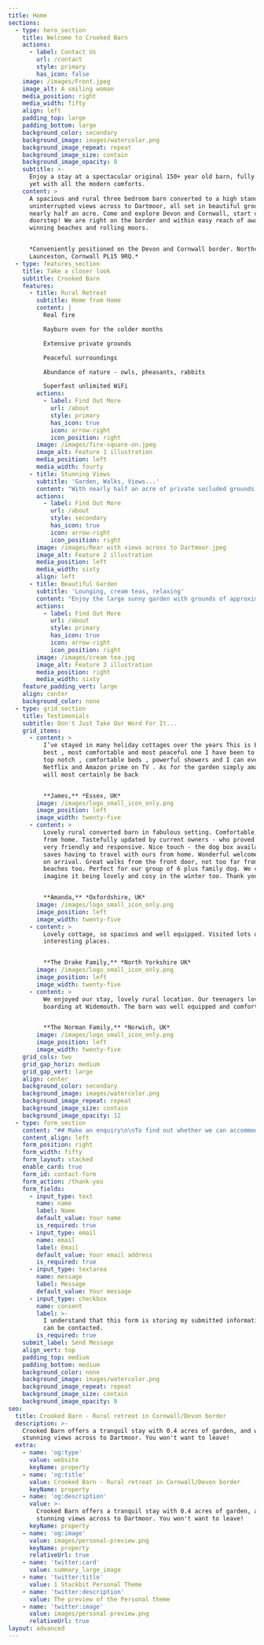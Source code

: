 ```yaml
---
title: Home
sections:
  - type: hero_section
    title: Welcome to Crooked Barn
    actions:
      - label: Contact Us
        url: /contact
        style: primary
        has_icon: false
    image: /images/Front.jpeg
    image_alt: A smiling woman
    media_position: right
    media_width: fifty
    align: left
    padding_top: large
    padding_bottom: large
    background_color: secondary
    background_image: images/watercolor.png
    background_image_repeat: repeat
    background_image_size: contain
    background_image_opacity: 8
    subtitle: >-
      Enjoy a stay at a spectacular original 150+ year old barn, fully restored
      yet with all the modern comforts.
    content: >
      A spacious and rural three bedroom barn converted to a high standard with
      uninterrupted views across to Dartmoor, all set in beautiful grounds of
      nearly half an acre. Come and explore Devon and Cornwall, start on the
      doorstep! We are right on the border and within easy reach of award
      winning beaches and rolling moors.


      *Conveniently positioned on the Devon and Cornwall border. Northcott,
      Launceston, Cornwall PL15 9RQ.*
  - type: features_section
    title: Take a closer look
    subtitle: Crooked Barn
    features:
      - title: Rural Retreat
        subtitle: Home from Home
        content: |
          Real fire

          Rayburn oven for the colder months

          Extensive private grounds

          Peaceful surroundings

          Abundance of nature - owls, pheasants, rabbits

          Superfast unlimited WiFi
        actions:
          - label: Find Out More
            url: /about
            style: primary
            has_icon: true
            icon: arrow-right
            icon_position: right
        image: /images/fire-square-on.jpeg
        image_alt: Feature 1 illustration
        media_position: left
        media_width: fourty
      - title: Stunning Views
        subtitle: 'Garden, Walks, Views...'
        content: "With nearly half an acre of private secluded grounds, and stunning uninterrupted views across to Dartmoor, you're going to love the area.\r\nThere's doorstep walks taking in miles and miles of countryside, with woodlands and streams, you can leave your car behind for the day.\n\nThere's no crowds or traffic here, just tranquility and nature.\n"
        actions:
          - label: Find Out More
            url: /about
            style: secondary
            has_icon: true
            icon: arrow-right
            icon_position: right
        image: /images/Rear with views across to Dartmoor.jpeg
        image_alt: Feature 2 illustration
        media_position: left
        media_width: sixty
        align: left
      - title: Beautiful Garden
        subtitle: 'Lounging, cream teas, relaxing'
        content: "Enjoy the large sunny garden with grounds of approximately 0.4 acres, with plenty of outdoor seating, sheltered patio areas, and a second gated garden with a Wildlife pond.\r\nLaze on the swing, or play games on the extensive enclosed lawn. Enjoy a picnic or indulge in a cream tea in the peaceful surroundings.\n\nLay still by the pond and watch for wildlife, or enjoy some pond dipping with the children.\n\nSit around the firepit or BBQ at night, toasting marshmallows and listening to the owls.\r\nBe sure to check out the night sky - the light pollution here is very low and the stars are an amazing sight.\n"
        actions:
          - label: Find Out More
            url: /about
            style: primary
            has_icon: true
            icon: arrow-right
            icon_position: right
        image: /images/cream tea.jpg
        image_alt: Feature 3 illustration
        media_position: right
        media_width: sixty
    feature_padding_vert: large
    align: center
    background_color: none
  - type: grid_section
    title: Testimonials
    subtitle: Don't Just Take Our Word For It...
    grid_items:
      - content: >
          I’ve stayed in many holiday cottages over the years This is by far the
          best , most comfortable and most peaceful one I have been to . WiFi is
          top notch , comfortable beds , powerful showers and I can even get
          Netflix and Amazon prime on TV . As for the garden simply amazing . I
          will most certainly be back


          **James,** *Essex, UK*
        image: /images/logo_small_icon_only.png
        image_position: left
        image_width: twenty-five
      - content: >
          Lovely rural converted barn in fabulous setting. Comfortable, home
          from home. Tastefully updated by current owners - who proved to be
          very friendly and responsive. Nice touch - the dog box availability,
          saves having to travel with ours from home. Wonderful welcome hamper
          on arrival. Great walks from the front door, not too far from fabulous
          beaches too. Perfect for our group of 6 plus family dog. We could
          imagine it being lovely and cosy in the winter too. Thank you!


          **Amanda,** *Oxfordshire, UK*
        image: /images/logo_small_icon_only.png
        image_position: left
        image_width: twenty-five
      - content: >
          Lovely cottage, so spacious and well equipped. Visited lots of
          interesting places.


          **The Drake Family,** *North Yorkshire UK*
        image: /images/logo_small_icon_only.png
        image_position: left
        image_width: twenty-five
      - content: >
          We enjoyed our stay, lovely rural location. Our teenagers loved body
          boarding at Widemouth. The barn was well equipped and comfortable.


          **The Norman Family,** *Norwich, UK*
        image: /images/logo_small_icon_only.png
        image_position: left
        image_width: twenty-five
    grid_cols: two
    grid_gap_horiz: medium
    grid_gap_vert: large
    align: center
    background_color: secondary
    background_image: images/watercolor.png
    background_image_repeat: repeat
    background_image_size: contain
    background_image_opacity: 12
  - type: form_section
    content: "## Make an enquiry\n\nTo find out whether we can accommodate your stay, please contact us using the form below.\n\n\n\n## Where we are\n\nNorthcott, Launceston,\r\nCornwall PL15 9RQ\n"
    content_align: left
    form_position: right
    form_width: fifty
    form_layout: stacked
    enable_card: true
    form_id: contact-form
    form_action: /thank-you
    form_fields:
      - input_type: text
        name: name
        label: Name
        default_value: Your name
        is_required: true
      - input_type: email
        name: email
        label: Email
        default_value: Your email address
        is_required: true
      - input_type: textarea
        name: message
        label: Message
        default_value: Your message
      - input_type: checkbox
        name: consent
        label: >-
          I understand that this form is storing my submitted information so I
          can be contacted.
        is_required: true
    submit_label: Send Message
    align_vert: top
    padding_top: medium
    padding_bottom: medium
    background_color: none
    background_image: images/watercolor.png
    background_image_repeat: repeat
    background_image_size: contain
    background_image_opacity: 8
seo:
  title: Crooked Barn - Rural retreat in Cornwall/Devon border
  description: >-
    Crooked Barn offers a tranquil stay with 0.4 acres of garden, and with
    stunning views across to Dartmoor. You won't want to leave!
  extra:
    - name: 'og:type'
      value: website
      keyName: property
    - name: 'og:title'
      value: Crooked Barn - Rural retreat in Cornwall/Devon border
      keyName: property
    - name: 'og:description'
      value: >-
        Crooked Barn offers a tranquil stay with 0.4 acres of garden, and with
        stunning views across to Dartmoor. You won't want to leave!
      keyName: property
    - name: 'og:image'
      value: images/personal-preview.png
      keyName: property
      relativeUrl: true
    - name: 'twitter:card'
      value: summary_large_image
    - name: 'twitter:title'
      value: 1 Stackbit Personal Theme
    - name: 'twitter:description'
      value: The preview of the Personal theme
    - name: 'twitter:image'
      value: images/personal-preview.png
      relativeUrl: true
layout: advanced
---
```

